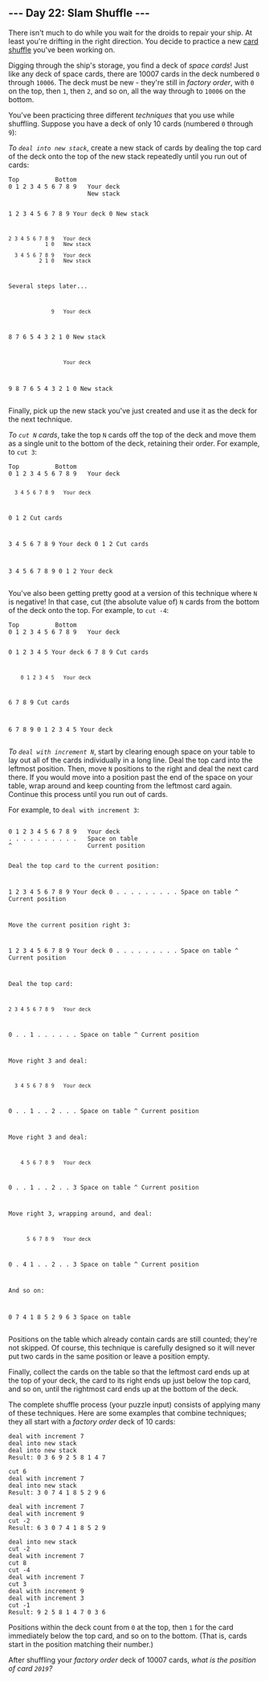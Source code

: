 <h2>--- Day 22: Slam Shuffle ---</h2><p>There isn&apos;t much to do while you wait for the droids to repair your ship.  At least you&apos;re drifting in the right direction.  You decide to practice a new <a href="https://en.wikipedia.org/wiki/Shuffling">card shuffle</a> you&apos;ve been working on.</p>
<p>Digging through the ship&apos;s storage, you find a deck of <em>space cards</em>! Just like <span title="What do you mean, you&apos;ve never heard of space cards? They&apos;re all the rage in Zozo.">any deck of space cards</span>, there are 10007 cards in the deck numbered <code>0</code> through <code>10006</code>. The deck must be new - they&apos;re still in <em>factory order</em>, with <code>0</code> on the top, then <code>1</code>, then <code>2</code>, and so on, all the way through to <code>10006</code> on the bottom.</p>
<p>You&apos;ve been practicing three different <em>techniques</em> that you use while shuffling. Suppose you have a deck of only 10 cards (numbered <code>0</code> through <code>9</code>):</p>
<p><em>To <code>deal into new stack</code></em>, create a new stack of cards by dealing the top card of the deck onto the top of the new stack repeatedly until you run out of cards:</p>
<pre><code>Top          Bottom
0 1 2 3 4 5 6 7 8 9   Your deck
                      New stack

  1 2 3 4 5 6 7 8 9   Your deck
                  0   New stack

    2 3 4 5 6 7 8 9   Your deck
                1 0   New stack

      3 4 5 6 7 8 9   Your deck
              2 1 0   New stack

Several steps later...

                  9   Your deck
  8 7 6 5 4 3 2 1 0   New stack

                      Your deck
9 8 7 6 5 4 3 2 1 0   New stack
</code></pre>
<p>Finally, pick up the new stack you&apos;ve just created and use it as the deck for the next technique.</p>
<p><em>To <code>cut N</code> cards</em>, take the top <code>N</code> cards off the top of the deck and move them as a single unit to the bottom of the deck, retaining their order. For example, to <code>cut 3</code>:</p>
<pre><code>Top          Bottom
0 1 2 3 4 5 6 7 8 9   Your deck

      3 4 5 6 7 8 9   Your deck
0 1 2                 Cut cards

3 4 5 6 7 8 9         Your deck
              0 1 2   Cut cards

3 4 5 6 7 8 9 0 1 2   Your deck
</code></pre>
<p>You&apos;ve also been getting pretty good at a version of this technique where <code>N</code> is negative! In that case, cut (the absolute value of) <code>N</code> cards from the bottom of the deck onto the top.  For example, to <code>cut -4</code>:</p>
<pre><code>Top          Bottom
0 1 2 3 4 5 6 7 8 9   Your deck

0 1 2 3 4 5           Your deck
            6 7 8 9   Cut cards

        0 1 2 3 4 5   Your deck
6 7 8 9               Cut cards

6 7 8 9 0 1 2 3 4 5   Your deck
</code></pre>
<p><em>To <code>deal with increment N</code></em>, start by clearing enough space on your table to lay out all of the cards individually in a long line.  Deal the top card into the leftmost position. Then, move <code>N</code> positions to the right and deal the next card there. If you would move into a position past the end of the space on your table, wrap around and keep counting from the leftmost card again.  Continue this process until you run out of cards.</p>
<p>For example, to <code>deal with increment 3</code>:</p>
<pre><code>
0 1 2 3 4 5 6 7 8 9   Your deck
. . . . . . . . . .   Space on table
^                     Current position

Deal the top card to the current position:

  1 2 3 4 5 6 7 8 9   Your deck
0 . . . . . . . . .   Space on table
^                     Current position

Move the current position right 3:

  1 2 3 4 5 6 7 8 9   Your deck
0 . . . . . . . . .   Space on table
      ^               Current position

Deal the top card:

    2 3 4 5 6 7 8 9   Your deck
0 . . 1 . . . . . .   Space on table
      ^               Current position

Move right 3 and deal:

      3 4 5 6 7 8 9   Your deck
0 . . 1 . . 2 . . .   Space on table
            ^         Current position

Move right 3 and deal:

        4 5 6 7 8 9   Your deck
0 . . 1 . . 2 . . 3   Space on table
                  ^   Current position

Move right 3, wrapping around, and deal:

          5 6 7 8 9   Your deck
0 . 4 1 . . 2 . . 3   Space on table
    ^                 Current position

And so on:

0 7 4 1 8 5 2 9 6 3   Space on table
</code></pre>
<p>Positions on the table which already contain cards are still counted; they&apos;re not skipped.  Of course, this technique is carefully designed so it will never put two cards in the same position or leave a position empty.</p>
<p>Finally, collect the cards on the table so that the leftmost card ends up at the top of your deck, the card to its right ends up just below the top card, and so on, until the rightmost card ends up at the bottom of the deck.</p>
<p>The complete shuffle process (your puzzle input) consists of applying many of these techniques.  Here are some examples that combine techniques; they all start with a <em>factory order</em> deck of 10 cards:</p>
<pre><code>deal with increment 7
deal into new stack
deal into new stack
Result: 0 3 6 9 2 5 8 1 4 7
</code></pre>
<pre><code>cut 6
deal with increment 7
deal into new stack
Result: 3 0 7 4 1 8 5 2 9 6
</code></pre>
<pre><code>deal with increment 7
deal with increment 9
cut -2
Result: 6 3 0 7 4 1 8 5 2 9
</code></pre>
<pre><code>deal into new stack
cut -2
deal with increment 7
cut 8
cut -4
deal with increment 7
cut 3
deal with increment 9
deal with increment 3
cut -1
Result: 9 2 5 8 1 4 7 0 3 6
</code></pre>
<p>Positions within the deck count from <code>0</code> at the top, then <code>1</code> for the card immediately below the top card, and so on to the bottom.  (That is, cards start in the position matching their number.)</p>
<p>After shuffling your <em>factory order</em> deck of 10007 cards, <em>what is the position of card <code>2019</code>?</em></p>
